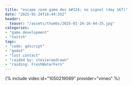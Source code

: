 ```yaml
---
title: "escape room game dev &#124; no signal (day 167)"
date: "2025-01-24T16:44:35Z"
header:
  teaser: "/assets/thumbs/2025-01-24-16-44-35.jpg"
categories:
- "game development"
- "twitch"
tags:
- "code: gdscript"
- "godot"
- "lost contact"
- "raided by: stevieraedrawn"
- "raiding: FreshWaterFern"
---
```

{% include video id="1050219089" provider="vimeo" %}
